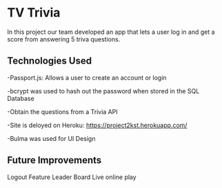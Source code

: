 # TV Trivia

In this project our team developed an app that lets a user log in and get a score from answering 5 triva questions. 

## Technologies Used

-Passport.js: Allows a user to create an account or login

-bcrypt was used to hash out the password when stored in the SQL Database

-Obtain the questions from a Trivia API

-Site is deloyed on Heroku: https://project2kst.herokuapp.com/

-Bulma was used for UI Design

## Future Improvements

Logout Feature
Leader Board
Live online play
